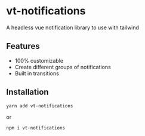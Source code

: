 # vt-notifications

A headless vue notification library to use with tailwind

## Features

- 100% customizable
- Create different groups of notifications
- Built in transitions

## Installation

```bash
yarn add vt-notifications
```

or

```bash
npm i vt-notifications
```
